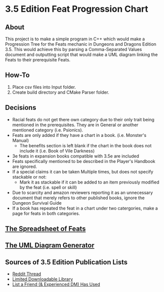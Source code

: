 # 3.5 Edition Feat Progression Chart

## About
This project is to make a simple program in C++ which would make a Progression Tree for the Feats mechanic in Dungeons and Dragons Edition 3.5. This would achieve this by parsing a Comma-Separated Values document and outputting script that would make a UML diagram linking the Feats to their prerequisite Feats.

## How-To
1. Place csv files into Input folder.
1. Create build directory and CMake Parser folder.

## Decisions
* Racial feats do not get there own category due to their only trait being mentioned in the prerequisites. They are in General or another mentioned category (i.e. Psionics).
* Feats are only added if they have a chart in a book. (i.e. Monster's Manual)
  * The benefits section is left blank if the chart in the book does not include it (i.e. Book of Vile Darkness)
* 3e feats in expansion books compatible with 3.5e are included
* Feats specifically mentioned to be described in the Player's Handbook are ignored.
* If a special claims it can be taken Multiple times, but does not specify stackable or not:
  * Mark it as stackable if it can be added to an item previously modified by the feat (i.e. spell or skill)
* Due to scarcity and amazon reviewers reporting it as an unnecessary document that merely refers to other published books, ignore the Dungeon Survival Guide
* If a book has repeated the feat in a chart under two catergories, make a page for feats in both categories.

## [The Spreadsheet of Feats](https://docs.google.com/spreadsheets/d/1vyK6-p1zFmnogHBwQxzuOMt28dXvX11lcSF1YFZkCqw/edit?usp=sharing)

## [The UML Diagram Generator](https://www.planttext.com)

## Sources of 3.5 Edition Publication Lists
* [Reddit Thread](https://www.reddit.com/r/DnD/comments/3d2ptm/complete_list_of_dnd_35_source_books/)
* [Limited Downloadable Library](http://www.fillinsheets.com/pdfs/indexco.htm)
* [List a Friend (& Experienced DM) Has Used](http://dnd.arkalseif.info/rulebooks/editions/index.html)
